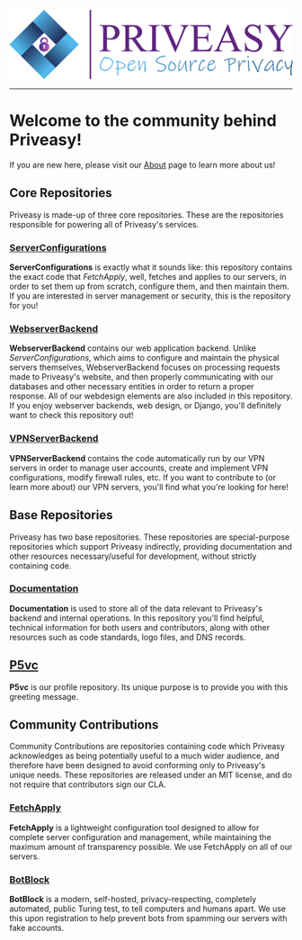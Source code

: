 ![](https://raw.githubusercontent.com/P5vc/Documentation/master/Logo/LogoWithTextHighResolutionRender.png)

------------

# Welcome to the community behind Priveasy!

If you are new here, please visit our [About](https://github.com/P5vc/Documentation/blob/master/About/About.md#overview "About") page to learn more about us!

## Core Repositories

Priveasy is made-up of three core repositories. These are the repositories responsible for powering all of Priveasy's services.

### [ServerConfigurations](https://github.com/P5vc/ServerConfigurations "ServerConfigurations")

**ServerConfigurations** is exactly what it sounds like: this repository contains the exact code that *FetchApply*, well, fetches and applies to our servers, in order to set them up from scratch, configure them, and then maintain them. If you are interested in server management or security, this is the repository for you!

### [WebserverBackend](https://github.com/P5vc/WebserverBackend "WebserverBackend")

**WebserverBackend** contains our web application backend. Unlike *ServerConfigurations*, which aims to configure and maintain the physical servers themselves, WebserverBackend focuses on processing requests made to Priveasy's website, and then properly communicating with our databases and other necessary entities in order to return a proper response. All of our webdesign elements are also included in this repository. If you enjoy webserver backends, web design, or Django, you'll definitely want to check this repository out!

### [VPNServerBackend](https://github.com/P5vc/VPNServerBackend "VPNServerBackend")

**VPNServerBackend** contains the code automatically run by our VPN servers in order to manage user accounts, create and implement VPN configurations, modify firewall rules, etc. If you want to contribute to (or learn more about) our VPN servers, you'll find what you're looking for here!

## Base Repositories

Priveasy has two base repositories. These repositories are special-purpose repositories which support Priveasy indirectly, providing documentation and other resources necessary/useful for development, without strictly containing code.

### [Documentation](https://github.com/P5vc/Documentation "Documentation")

**Documentation** is used to store all of the data relevant to Priveasy's backend and internal operations. In this repository you'll find helpful, technical information for both users and contributors, along with other resources such as code standards, logo files, and DNS records.

## [P5vc](https://github.com/P5vc/P5vc "P5vc")

**P5vc** is our profile repository. Its unique purpose is to provide you with this greeting message.

## Community Contributions

Community Contributions are repositories containing code which Priveasy acknowledges as being potentially useful to a much wider audience, and therefore have been designed to avoid conforming only to Priveasy's unique needs. These repositories are released under an MIT license, and do not require that contributors sign our CLA.

### [FetchApply](https://github.com/P5vc/FetchApply "FetchApply")

**FetchApply** is a lightweight configuration tool designed to allow for complete server configuration and management, while maintaining the maximum amount of transparency possible. We use FetchApply on all of our servers.

### [BotBlock](https://github.com/P5vc/BotBlock "BotBlock")

**BotBlock** is a modern, self-hosted, privacy-respecting, completely automated, public Turing test, to tell computers and humans apart. We use this upon registration to help prevent bots from spamming our servers with fake accounts.
